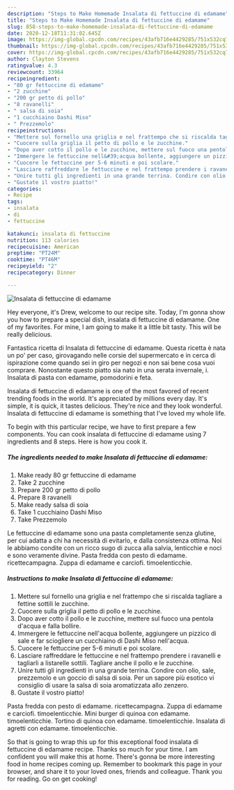 ```yaml
---
description: "Steps to Make Homemade Insalata di fettuccine di edamame"
title: "Steps to Make Homemade Insalata di fettuccine di edamame"
slug: 858-steps-to-make-homemade-insalata-di-fettuccine-di-edamame
date: 2020-12-18T11:31:02.645Z
image: https://img-global.cpcdn.com/recipes/43afb716e4429285/751x532cq70/insalata-di-fettuccine-di-edamame-recipe-main-photo.jpg
thumbnail: https://img-global.cpcdn.com/recipes/43afb716e4429285/751x532cq70/insalata-di-fettuccine-di-edamame-recipe-main-photo.jpg
cover: https://img-global.cpcdn.com/recipes/43afb716e4429285/751x532cq70/insalata-di-fettuccine-di-edamame-recipe-main-photo.jpg
author: Clayton Stevens
ratingvalue: 4.3
reviewcount: 33964
recipeingredient:
- "80 gr fettuccine di edamame"
- "2 zucchine"
- "200 gr petto di pollo"
- "8 ravanelli"
- " salsa di soia"
- "1 cucchiaino Dashi Miso"
- " Prezzemolo"
recipeinstructions:
- "Mettere sul fornello una griglia e nel frattempo che si riscalda tagliare a fettine sottili le zucchine."
- "Cuocere sulla griglia il petto di pollo e le zucchine."
- "Dopo aver cotto il pollo e le zucchine, mettere sul fuoco una pentola d&#39;acqua e falla bollire."
- "Immergere le fettuccine nell&#39;acqua bollente, aggiungere un pizzico di sale e far sciogliere un cucchiaino di Dashi Miso nell&#39;acqua."
- "Cuocere le fettuccine per 5-6 minuti e poi scolare."
- "Lasciare raffreddare le fettuccine e nel frattempo prendere i ravanelli e tagliarli a listarelle sottili. Tagliare anche il pollo e le zucchine."
- "Unire tutti gli ingredienti in una grande terrina. Condire con olio, sale, prezzemolo e un goccio di salsa di soia. Per un sapore più esotico vi consiglio di usare la salsa di soia aromatizzata allo zenzero."
- "Gustate il vostro piatto!"
categories:
- Recipe
tags:
- insalata
- di
- fettuccine

katakunci: insalata di fettuccine 
nutrition: 113 calories
recipecuisine: American
preptime: "PT24M"
cooktime: "PT46M"
recipeyield: "2"
recipecategory: Dinner

---
```



![Insalata di fettuccine di edamame](https://img-global.cpcdn.com/recipes/43afb716e4429285/751x532cq70/insalata-di-fettuccine-di-edamame-recipe-main-photo.jpg)

Hey everyone, it's Drew, welcome to our recipe site. Today, I'm gonna show you how to prepare a special dish, insalata di fettuccine di edamame. One of my favorites. For mine, I am going to make it a little bit tasty. This will be really delicious.

Fantastica ricetta di Insalata di fettuccine di edamame. Questa ricetta è nata un po&#39; per caso, girovagando nelle corsie del supermercato e in cerca di ispirazione come quando sei in giro per negozi e non sai bene cosa vuoi comprare. Nonostante questo piatto sia nato in una serata invernale, i. Insalata di pasta con edamame, pomodorini e feta.

Insalata di fettuccine di edamame is one of the most favored of recent trending foods in the world. It's appreciated by millions every day. It's simple, it is quick, it tastes delicious. They're nice and they look wonderful. Insalata di fettuccine di edamame is something that I've loved my whole life.


To begin with this particular recipe, we have to first prepare a few components. You can cook insalata di fettuccine di edamame using 7 ingredients and 8 steps. Here is how you cook it.

<!--inarticleads1-->

##### The ingredients needed to make Insalata di fettuccine di edamame:

1. Make ready 80 gr fettuccine di edamame
1. Take 2 zucchine
1. Prepare 200 gr petto di pollo
1. Prepare 8 ravanelli
1. Make ready  salsa di soia
1. Take 1 cucchiaino Dashi Miso
1. Take  Prezzemolo


Le fettuccine di edamame sono una pasta completamente senza glutine, per cui adatta a chi ha necessità di evitarlo, e dalla consistenza ottima. Noi le abbiamo condite con un ricco sugo di zucca alla salvia, lenticchie e noci e sono veramente divine. Pasta fredda con pesto di edamame. ricettecampagna. Zuppa di edamame e carciofi. timoelenticchie. 

<!--inarticleads2-->

##### Instructions to make Insalata di fettuccine di edamame:

1. Mettere sul fornello una griglia e nel frattempo che si riscalda tagliare a fettine sottili le zucchine.
1. Cuocere sulla griglia il petto di pollo e le zucchine.
1. Dopo aver cotto il pollo e le zucchine, mettere sul fuoco una pentola d&#39;acqua e falla bollire.
1. Immergere le fettuccine nell&#39;acqua bollente, aggiungere un pizzico di sale e far sciogliere un cucchiaino di Dashi Miso nell&#39;acqua.
1. Cuocere le fettuccine per 5-6 minuti e poi scolare.
1. Lasciare raffreddare le fettuccine e nel frattempo prendere i ravanelli e tagliarli a listarelle sottili. Tagliare anche il pollo e le zucchine.
1. Unire tutti gli ingredienti in una grande terrina. Condire con olio, sale, prezzemolo e un goccio di salsa di soia. Per un sapore più esotico vi consiglio di usare la salsa di soia aromatizzata allo zenzero.
1. Gustate il vostro piatto!


Pasta fredda con pesto di edamame. ricettecampagna. Zuppa di edamame e carciofi. timoelenticchie. Mini burger di quinoa con edamame. timoelenticchie. Tortino di quinoa con edamame. timoelenticchie. Insalata di agretti con edamame. timoelenticchie. 

So that is going to wrap this up for this exceptional food insalata di fettuccine di edamame recipe. Thanks so much for your time. I am confident you will make this at home. There's gonna be more interesting food in home recipes coming up. Remember to bookmark this page in your browser, and share it to your loved ones, friends and colleague. Thank you for reading. Go on get cooking!
